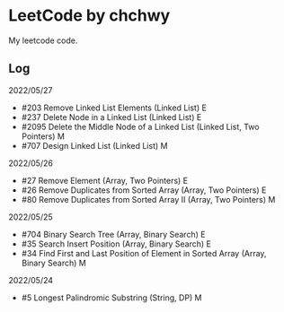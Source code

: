 # LeetCode by chchwy

My leetcode code. 

## Log

2022/05/27
- #203 Remove Linked List Elements (Linked List) E
- #237 Delete Node in a Linked List (Linked List) E
- #2095 Delete the Middle Node of a Linked List (Linked List, Two Pointers) M
- #707 Design Linked List (Linked List) M

2022/05/26

- #27 Remove Element (Array, Two Pointers) E
- #26 Remove Duplicates from Sorted Array (Array, Two Pointers) E
- #80 Remove Duplicates from Sorted Array II (Array, Two Pointers) M

2022/05/25

- #704 Binary Search Tree (Array, Binary Search) E
- #35  Search Insert Position (Array, Binary Search) E
- #34  Find First and Last Position of Element in Sorted Array (Array, Binary Search) M

2022/05/24

- #5 Longest Palindromic Substring (String, DP) M